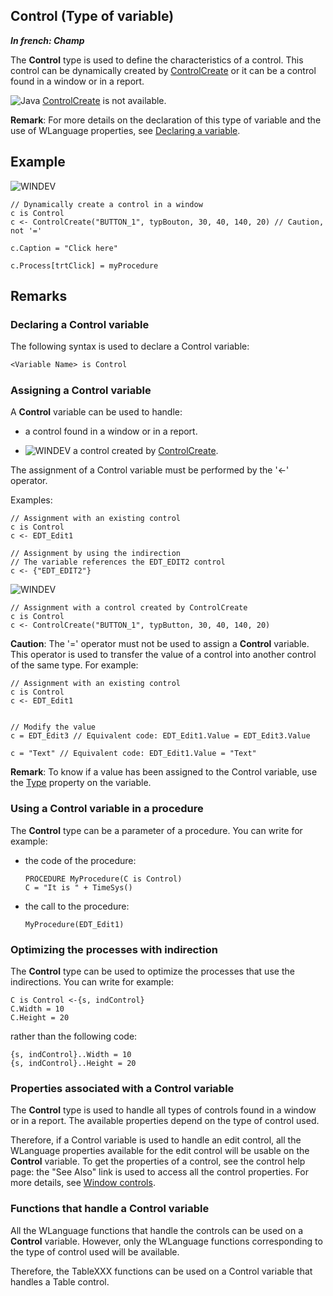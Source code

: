 
## Control (Type of variable)

***In french: Champ***
				



<a name="XUse"></a>
<a name="Use"></a>
<a name="description"></a>
The **Control** type is used to define the characteristics of a control. This control can be dynamically created by [ControlCreate](../WDLang1/1000020876.md) or it can be a control found in a window or in a report. 

![Java](https://doc.pcsoft.fr/ext/images/us/JAVA.png) [ControlCreate](../WDLang1/1000020876.md) is not available.

**Remark**: For more details on the declaration of this type of variable and the use of WLanguage properties, see [Declaring a variable](../Motscles/1514032.md).


<a name="Example1"></a>
<a name="sample_code"></a>

## Example

![WINDEV](https://doc.pcsoft.fr/ext/images/us/WD.png) 
```wl
// Dynamically create a control in a window
c is Control
c <- ControlCreate("BUTTON_1", typBouton, 30, 40, 140, 20) // Caution, not '='

c.Caption = "Click here"

c.Process[trtClick] = myProcedure
```

<a name="NOTE0"></a>

## Remarks
<a name="NOTE0_1"></a>


### Declaring a Control variable
<a name="declaring_control_variable_ELTPARAGRAPHE000052"></a>

The following syntax is used to declare a Control variable: 


```txt
<Variable Name> is Control
```

<a name="NOTE0_2"></a>


### Assigning a Control variable
<a name="assigning_control_variable_ELTPARAGRAPHE000061"></a>

A **Control** variable can be used to handle: 

- a control found in a window or in a report. 

- ![WINDEV](https://doc.pcsoft.fr/ext/images/us/WD.png) a control created by [ControlCreate](../WDLang1/1000020876.md). 




The assignment of a Control variable must be performed by the '<-' operator. 

Examples: 


```wl
// Assignment with an existing control
c is Control
c <- EDT_Edit1
```



```wl
// Assignment by using the indirection
// The variable references the EDT_EDIT2 control
c <- {"EDT_EDIT2"}
```


![WINDEV](https://doc.pcsoft.fr/ext/images/us/WD.png) 
```wl
// Assignment with a control created by ControlCreate
c is Control
c <- ControlCreate("BUTTON_1", typButton, 30, 40, 140, 20)
```


**Caution**: The '=' operator must not be used to assign a **Control** variable. This operator is used to transfer the value of a control into another control of the same type. For example: 


```wl
// Assignment with an existing control
c is Control
c <- EDT_Edit1


// Modify the value 
c = EDT_Edit3 // Equivalent code: EDT_Edit1.Value = EDT_Edit3.Value

c = "Text" // Equivalent code: EDT_Edit1.Value = "Text"
```


**Remark**: To know if a value has been assigned to the Control variable, use the [Type](../Proprietes/2510131.md) property on the variable. 
<a name="NOTE0_3"></a>


### Using a Control variable in a procedure
<a name="using_control_variable_procedure_ELTPARAGRAPHE000100"></a>

The **Control** type can be a parameter of a procedure. You can write for example: 

- the code of the procedure: 
	
	```wl
	PROCEDURE MyProcedure(C is Control)
	C = "It is " + TimeSys()
	```


- the call to the procedure: 
	
	```wl
	MyProcedure(EDT_Edit1)
	```




<a name="NOTE0_4"></a>


### Optimizing the processes with indirection
<a name="optimizing_the_processes_with_indirection_ELTPARAGRAPHE000114"></a>

The **Control** type can be used to optimize the processes that use the indirections. You can write for example: 


```wl
C is Control <-{s, indControl}
C.Width = 10
C.Height = 20
```


rather than the following code: 


```wl
{s, indControl}..Width = 10
{s, indControl}..Height = 20
```





<a name="NOTE0_5"></a>


### Properties associated with a Control variable
<a name="properties_associated_with_control_variable_ELTPARAGRAPHE000128"></a>

The **Control** type is used to handle all types of controls found in a window or in a report. The available properties depend on the type of control used. 

Therefore, if a Control variable is used to handle an edit control, all the WLanguage properties available for the edit control will be usable on the **Control** variable. To get the properties of a control, see the control help page: the "See Also" link is used to access all the control properties. For more details, see [Window controls](../WDChamp/1013081.md). 
<a name="NOTE0_6"></a>


### Functions that handle a Control variable
<a name="functions_that_handle_control_variable_ELTPARAGRAPHE000142"></a>

All the WLanguage functions that handle the controls can be used on a **Control** variable. However, only the WLanguage functions corresponding to the type of control used will be available. 

Therefore, the TableXXX functions can be used on a Control variable that handles a Table control. 


